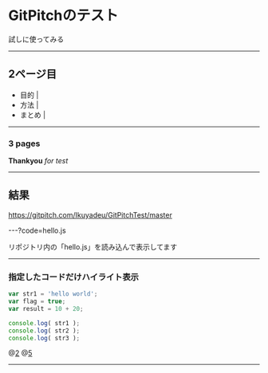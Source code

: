 # GitPitchのテスト

試しに使ってみる

---

## 2ページ目

- 目的 | 
- 方法 | 
- まとめ | 

---

###  3 pages
**Thankyou**
*for test*

---

## 結果
https://gitpitch.com/Ikuyadeu/GitPitchTest/master

---?code=hello.js

リポジトリ内の「hello.js」を読み込んで表示してます


---


### 指定したコードだけハイライト表示


```js
var str1 = 'hello world';
var flag = true;
var result = 10 + 20;

console.log( str1 );
console.log( str2 );
console.log( str3 );
```
@[2](flagに「true」を代入)
@[5](flagに「true」を代入)

---